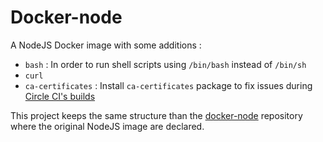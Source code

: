 # Docker-node

A NodeJS Docker image with some additions :

- `bash` : In order to run shell scripts using `/bin/bash` instead of `/bin/sh`
- `curl`
- `ca-certificates` : Install `ca-certificates` package to fix issues during
[Circle CI's builds](https://support.circleci.com/hc/en-us/articles/360016505753-Resolve-Certificate-Signed-By-Unknown-Authority-error-in-Alpine-images)

This project keeps the same structure than the
[docker-node](https://github.com/nodejs/docker-node)
repository where the original NodeJS image are declared.
